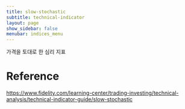 ```yaml
---
title: slow-stochastic
subtitle: technical-indicator
layout: page
show_sidebar: false
menubar: indices_menu
---
```


가격을 토대로 한 심리 지표

# Reference
https://www.fidelity.com/learning-center/trading-investing/technical-analysis/technical-indicator-guide/slow-stochastic